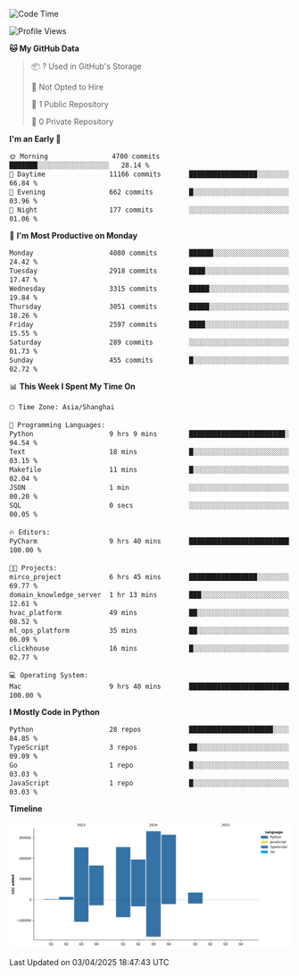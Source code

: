 <!--START_SECTION:waka-->
![Code Time](http://img.shields.io/badge/Code%20Time-223%20hrs%2049%20mins-blue)

![Profile Views](http://img.shields.io/badge/Profile%20Views-0-blue)

**🐱 My GitHub Data** 

> 📦 ? Used in GitHub's Storage 
 > 
> 🚫 Not Opted to Hire
 > 
> 📜 1 Public Repository 
 > 
> 🔑 0 Private Repository 
 > 
**I'm an Early 🐤** 

```text
🌞 Morning                4700 commits        ███████░░░░░░░░░░░░░░░░░░   28.14 % 
🌆 Daytime                11166 commits       █████████████████░░░░░░░░   66.84 % 
🌃 Evening                662 commits         █░░░░░░░░░░░░░░░░░░░░░░░░   03.96 % 
🌙 Night                  177 commits         ░░░░░░░░░░░░░░░░░░░░░░░░░   01.06 % 
```
📅 **I'm Most Productive on Monday** 

```text
Monday                   4080 commits        ██████░░░░░░░░░░░░░░░░░░░   24.42 % 
Tuesday                  2918 commits        ████░░░░░░░░░░░░░░░░░░░░░   17.47 % 
Wednesday                3315 commits        █████░░░░░░░░░░░░░░░░░░░░   19.84 % 
Thursday                 3051 commits        █████░░░░░░░░░░░░░░░░░░░░   18.26 % 
Friday                   2597 commits        ████░░░░░░░░░░░░░░░░░░░░░   15.55 % 
Saturday                 289 commits         ░░░░░░░░░░░░░░░░░░░░░░░░░   01.73 % 
Sunday                   455 commits         █░░░░░░░░░░░░░░░░░░░░░░░░   02.72 % 
```


📊 **This Week I Spent My Time On** 

```text
🕑︎ Time Zone: Asia/Shanghai

💬 Programming Languages: 
Python                   9 hrs 9 mins        ████████████████████████░   94.54 % 
Text                     18 mins             █░░░░░░░░░░░░░░░░░░░░░░░░   03.15 % 
Makefile                 11 mins             █░░░░░░░░░░░░░░░░░░░░░░░░   02.04 % 
JSON                     1 min               ░░░░░░░░░░░░░░░░░░░░░░░░░   00.20 % 
SQL                      0 secs              ░░░░░░░░░░░░░░░░░░░░░░░░░   00.05 % 

🔥 Editors: 
PyCharm                  9 hrs 40 mins       █████████████████████████   100.00 % 

🐱‍💻 Projects: 
mirco_project            6 hrs 45 mins       █████████████████░░░░░░░░   69.77 % 
domain_knowledge_server  1 hr 13 mins        ███░░░░░░░░░░░░░░░░░░░░░░   12.61 % 
hvac_platform            49 mins             ██░░░░░░░░░░░░░░░░░░░░░░░   08.52 % 
ml_ops_platform          35 mins             ██░░░░░░░░░░░░░░░░░░░░░░░   06.09 % 
clickhouse               16 mins             █░░░░░░░░░░░░░░░░░░░░░░░░   02.77 % 

💻 Operating System: 
Mac                      9 hrs 40 mins       █████████████████████████   100.00 % 
```

**I Mostly Code in Python** 

```text
Python                   28 repos            █████████████████████░░░░   84.85 % 
TypeScript               3 repos             ██░░░░░░░░░░░░░░░░░░░░░░░   09.09 % 
Go                       1 repo              █░░░░░░░░░░░░░░░░░░░░░░░░   03.03 % 
JavaScript               1 repo              █░░░░░░░░░░░░░░░░░░░░░░░░   03.03 % 
```



**Timeline**

![Lines of Code chart](https://raw.githubusercontent.com/jixingyou/jixingyou/main/assets/bar_graph.png)


 Last Updated on 03/04/2025 18:47:43 UTC
<!--END_SECTION:waka-->
